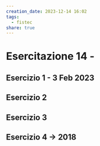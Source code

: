 ```yaml
---
creation_date: 2023-12-14 16:02
tags:
  - fistec 
share: true
---
```

# Esercitazione 14 - 

## Esercizio 1 - 3 Feb 2023

## Esercizio 2

## Esercizio 3

## Esercizio 4 $\to$ 2018